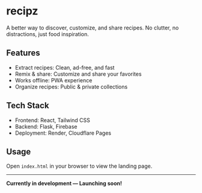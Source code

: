 # recipz

A better way to discover, customize, and share recipes. No clutter, no distractions, just food inspiration.

## Features
- Extract recipes: Clean, ad-free, and fast
- Remix & share: Customize and share your favorites
- Works offline: PWA experience
- Organize recipes: Public & private collections

## Tech Stack
- Frontend: React, Tailwind CSS
- Backend: Flask, Firebase
- Deployment: Render, Cloudflare Pages

## Usage
Open `index.html` in your browser to view the landing page.

---

**Currently in development — Launching soon!** 